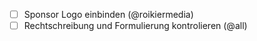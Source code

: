 - [ ] Sponsor Logo einbinden (@roikiermedia)
- [ ] Rechtschreibung und Formulierung kontrolieren (@all)
